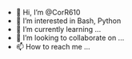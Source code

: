- 👋 Hi, I’m @CorR610
- 👀 I’m interested in Bash, Python
- 🌱 I’m currently learning ...
- 💞️ I’m looking to collaborate on ...
- 📫 How to reach me ...

<!---
CorR610/CorR610 is a ✨ special ✨ repository because its `README.md` (this file) appears on your GitHub profile.
You can click the Preview link to take a look at your changes.
--->
